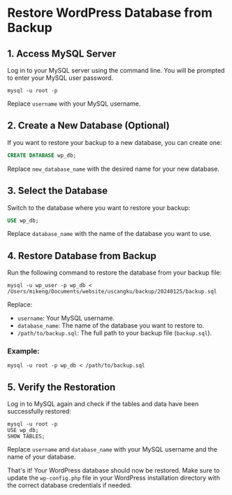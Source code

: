 # Restore WordPress Database from Backup

## 1. Access MySQL Server

Log in to your MySQL server using the command line. You will be prompted to enter your MySQL user password.

```
mysql -u root -p
```

Replace `username` with your MySQL username.

## 2. Create a New Database (Optional)

If you want to restore your backup to a new database, you can create one:

```sql
CREATE DATABASE wp_db;
```

Replace `new_database_name` with the desired name for your new database.

## 3. Select the Database

Switch to the database where you want to restore your backup:

```sql
USE wp_db;
```

Replace `database_name` with the name of the database you want to use.

## 4. Restore Database from Backup

Run the following command to restore the database from your backup file:

```
mysql -u wp_user -p wp_db < /Users/mikeng/Documents/website/uscangku/backup/20240125/backup.sql
```

Replace:
- `username`: Your MySQL username.
- `database_name`: The name of the database you want to restore to.
- `/path/to/backup.sql`: The full path to your backup file (`backup.sql`).

### Example:

```
mysql -u root -p wp_db < /path/to/backup.sql
```

## 5. Verify the Restoration

Log in to MySQL again and check if the tables and data have been successfully restored:

```
mysql -u root -p
USE wp_db;
SHOW TABLES;
```

Replace `username` and `database_name` with your MySQL username and the name of your database.

That's it! Your WordPress database should now be restored. Make sure to update the `wp-config.php` file in your WordPress installation directory with the correct database credentials if needed.
